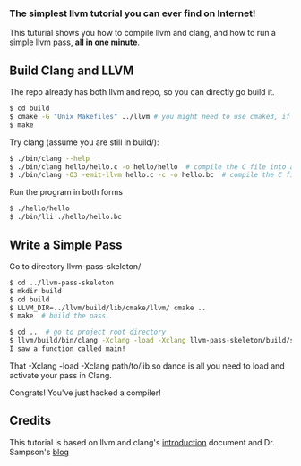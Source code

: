 ### The simplest llvm tutorial you can ever find on Internet!

This tuturial shows you how to compile llvm and clang, and how to run a simple llvm pass, **all in one minute**.

## Build Clang and LLVM

The repo already has both llvm and repo, so you can directly go build it.

```bash
$ cd build
$ cmake -G "Unix Makefiles" ../llvm # you might need to use cmake3, if your cmake is cmake 2.x
$ make
```

Try clang (assume you are still in build/):

```bash
$ ./bin/clang --help
$ ./bin/clang hello/hello.c -o hello/hello  # compile the C file into a native executable
$ ./bin/clang -O3 -emit-llvm hello.c -c -o hello.bc  # compile the C file into an LLVM bitcode file
```

Run the program in both forms

```bash
$ ./hello/hello
$ ./bin/lli ./hello/hello.bc
```

## Write a Simple Pass

Go to directory llvm-pass-skeleton/

```bash
$ cd ../llvm-pass-skeleton
$ mkdir build
$ cd build
$ LLVM_DIR=../llvm/build/lib/cmake/llvm/ cmake ..
$ make  # build the pass.
```

```bash
$ cd ..  # go to project root directory
$ llvm/build/bin/clang -Xclang -load -Xclang llvm-pass-skeleton/build/skeleton/libSkeletonPass.* build/hello/hello.c
I saw a function called main!
```

That -Xclang -load -Xclang path/to/lib.so dance is all you need to load and activate your pass in Clang.

Congrats! You've just hacked a compiler! 

## Credits

This tutorial is based on llvm and clang's [introduction](http://clang.llvm.org/get_started.html) document and Dr. Sampson's [blog](http://www.cs.cornell.edu/~asampson/blog/llvm.html)